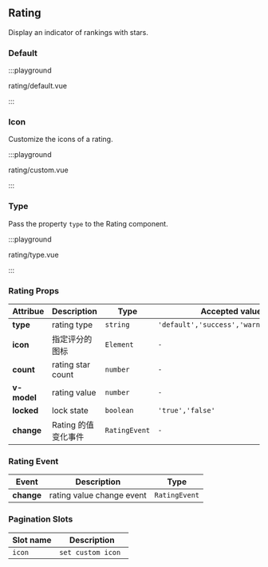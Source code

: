 ## Rating

Display an indicator of rankings with stars.

### Default

:::playground

rating/default.vue

:::

### Icon

Customize the icons of a rating.

:::playground

rating/custom.vue

:::

### Type

Pass the property `type` to the Rating component.

:::playground

rating/type.vue

:::

### Rating Props

| Attribue    | Description         | Type          | Accepted values                         | Default   |
| ----------- | ------------------- | ------------- | --------------------------------------- | --------- |
| **type**    | rating type         | `string`      | `'default','success','warning','error'` | `default` |
| **icon**    | 指定评分的图标      | `Element`     | `-`                                     | `-`       |
| **count**   | rating star count   | `number`      | `-`                                     | `5`       |
| **v-model** | rating value        | `number`      | `-`                                     | `0`       |
| **locked**  | lock state          | `boolean`     | `'true','false'`                        | `false`   |
| **change**  | Rating 的值变化事件 | `RatingEvent` | `-`                                     | `-`       |

### Rating Event

| Event      | Description               | Type          |
| ---------- | ------------------------- | ------------- |
| **change** | rating value change event | `RatingEvent` |

### Pagination Slots

| Slot name | Description        |
| --------- | ------------------ |
| `icon`    | `set custom icon ` |
